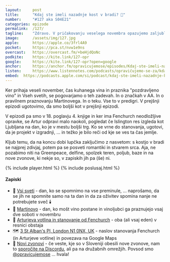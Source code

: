 ```yaml
---
layout: 	post
title:  	"Kdaj ste imeli nazadnje kost v bradi? 🦴"
number: 	"#127 aka S04E21"
categories:	epizode
permalink:	/127/
tagline: 	"Zdravo. V pričakovanju veselega novembra opazujemo zaljubljenega Arthurja in Fenchurch, kako prenašata čelo. In mnogo drugih stvari."
image:		/assets/img/127.jpg
apple:		https://apple.co/3frl4A9
pocket:		https://pca.st/nvw1e9ns
overcast:	https://overcast.fm/+beHjdQoNc
podkite:	https://kite.link/127-opr
google:		https://kite.link/127-opr?open=google
anchor:		https://anchor.fm/opravicujemose/episodes/Kdaj-ste-imeli-nazadnje-kost-v-bradi-e1q03un
listen:		https://www.listennotes.com/podcasts/opravičujemo-se-za/kdaj-ste-imeli-nazadnje-kost-V8oRkX5lLMW/embed/
embed:	https://podcasts.apple.com/si/podcast/kdaj-ste-imeli-nazadnje-kost-v-bradi/id1514750013?i=1000584455087
---
```


Ker prihaja veseli november, čas kuhanega vina in praznika "pozdravljeno vino" in Vseh svetih, se pogovarjamo o teh zadevah. In o značkah v AA. In o pravilnem praznovanju Martinovega. In o teku. Vse to v predigri. V prejšnji epizodi ugotovimo, da smo boljši kot v prejšnji epizodi. 

V epizodi pa smo v 18. poglavju 4. knjige in ker ima Fenchurch neodložljive opravke, se Artur odpravi malo naokoli, pogledat če  Islington res izgleda kot Ljubljana na dan, ko je v mestu boljši trg. Ko se vrne do stanovanja, ugotovi, da je projekt v izgradnji, ... in težko je bilo reči od kje se ves ta čas jemlje. 

Kljub temu, da na koncu dobi lupčka zaključimo z nasvetom: s kostjo v bradi se najprej zdivjaj, potem pa se posveti romantiki in stvarem srca. Aja, ne pozabimo niti na Greenpeace, delfine, spolzek teren, poljub, baze in na nove zvonove, ki nekje so, v zapiskih jih pa (še) ni. 

{% include player.html %}
{% include poslusaj.html %}

<!--break-->

#### Zapiski

- 🖤 [Vsi sveti](https://sl.wikipedia.org/wiki/Vsi_sveti) - dan, ko se spomnimo na vse preminule, ... naprošamo, da se jih ne spomnite samo na ta dan in da za oživitev spomina nanje ne potrebujete sveč 🕯️
- 🍷 [Martinovo](https://sl.wikipedia.org/wiki/Martinovo) - dan, ko mošt vino postane in vinoljubci ga praznujejo vsaj dve soboti v novembru
- 🐬 [Arturjeva votlina in stanovanje od Fenchurch](https://www.youtube.com/watch?v=OlSpiGYOFgI) - oba (ali vsaj eden) v resnici obstaja
- 🗺️ [3 St Alban's Pl, London N1 0NX, UK](https://www.google.com.sl/maps/@51.536413,-0.1042339,3a,75.2y,302.04h,100.69t/data=!3m6!1e1!3m4!1skbZu2QNbIJd4ctuJ-HAELw!2e0!7i16384!8i8192?hl=en) - naslov stanovanja Fenchurch (in Arturjeve votline) in povezava na Google Maps
- 🔔 [Novi zvonovi](https://opravicujemo.se/discord) - če veste, kje so v Sloveniji obesili nove zvonove, nam to [sporočite na Discordu](https://opravicujemo.se/discord), ali pa na družabnih omrežjih. Povsod smo [@opravicujemose](https://linktr.ee/opravicujemose) ... hvala!